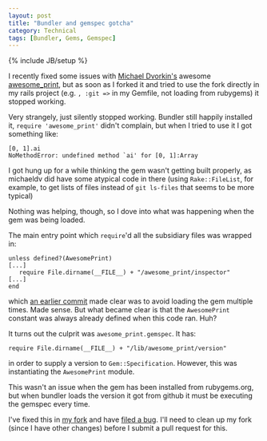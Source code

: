 ```yaml
---
layout: post
title: "Bundler and gemspec gotcha"
category: Technical
tags: [Bundler, Gems, Gemspec]
---
```

{% include JB/setup %}

I recently fixed some issues with [Michael Dvorkin's](https://github.com/michaeldv) awesome [awesome_print](https://github.com/michaeldv/awesome_print), but
 as soon as I forked it and tried to use the fork directly in my rails project
(e.g. `, :git =>` in my Gemfile, not loading from rubygems) it stopped working.

Very strangely, just silently stopped working.  Bundler still happily installed it, `require 'awesome_print'` didn't complain, but when I tried to use it I got something like:

    [0, 1].ai
    NoMethodError: undefined method `ai' for [0, 1]:Array

I got hung up for a while thinking the gem wasn't getting built properly, as michaeldv did have some atypical code in there (using `Rake::FileList`, for example, to get lists of files instead of `git ls-files`
that seems to be more typical)

Nothing was helping, though, so I dove into what was happening when the gem was being loaded.

The main entry point which `require`'d all the subsidiary files was wrapped in:

    unless defined?(AwesomePrint)
    [...]
       require File.dirname(__FILE__) + "/awesome_print/inspector"
    [...]
    end

which [an earlier commit](https://github.com/michaeldv/awesome_print/commit/24b6192f57d2e3b7483057c8c4e7024d0ff6d3cc) made clear
was to avoid loading the gem multiple times.  Made sense.  But what became clear is that the `AwesomePrint` constant was always already defined when this code ran.  Huh?

It turns out the culprit was `awesome_print.gemspec`.  It has:

    require File.dirname(__FILE__) + "/lib/awesome_print/version"

in order to supply a version to `Gem::Specification`.  However, this was instantiating the `AwesomePrint` module.

This wasn't an issue when the gem has been installed from rubygems.org, but when bundler loads the version it got from github it must be executing the gemspec every time.

I've fixed this in [my fork](https://github.com/ceromancy/awesome_print) and have [filed a bug](https://github.com/michaeldv/awesome_print/issues/79).  I'll need to clean up my
fork (since I have other changes) before I submit a pull request for this.